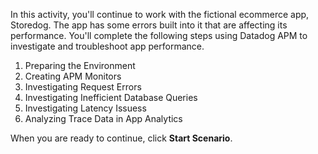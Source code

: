 In this activity, you'll continue to work with the fictional ecommerce app, Storedog. The app has some errors built into it that are affecting its performance. You'll complete the following steps using Datadog APM to investigate and troubleshoot app performance.

1. Preparing the Environment
2. Creating APM Monitors
3. Investigating Request Errors
4. Investigating Inefficient Database Queries
5. Investigating Latency Issuess
6. Analyzing Trace Data in App Analytics

When you are ready to continue, click **Start Scenario**.